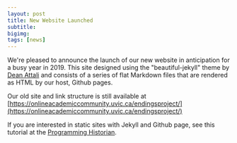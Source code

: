 ```yaml
---
layout: post
title: New Website Launched
subtitle:
bigimg: 
tags: [news]
---
```


We're pleased to announce the launch of our new website in anticipation for a busy year in 2019. This site designed using the "beautiful-jekyll" theme by [Dean Attali](https://deanattali.com/beautiful-jekyll/) and consists of a series of flat Markdown files that are rendered as HTML by our host, Github pages. 

Our old site and link structure is still available at [https://onlineacademiccommunity.uvic.ca/endingsproject/](https://onlineacademiccommunity.uvic.ca/endingsproject/)

If you are interested in static sites with Jekyll and Github page, see this tutorial at the [Programming Historian](https://programminghistorian.org/en/lessons/building-static-sites-with-jekyll-github-pages). 
